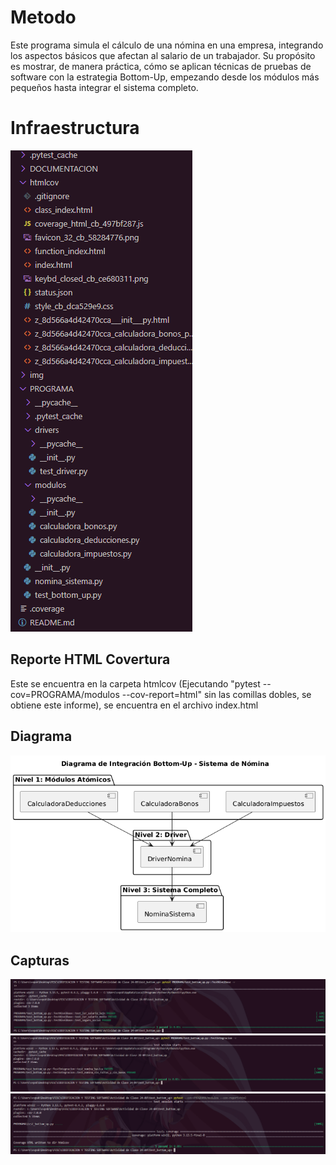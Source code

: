 # Metodo
Este programa simula el cálculo de una nómina en una empresa, integrando los aspectos básicos que afectan al salario de un trabajador. Su propósito es mostrar, de manera práctica, cómo se aplican técnicas de pruebas de software con la estrategia Bottom-Up, empezando desde los módulos más pequeños hasta integrar el sistema completo.

# Infraestructura
![Captura de Infraestructura](img/infraestructura_test_bottom_up.png)

## Reporte HTML Covertura
Este se encuentra en la carpeta htmlcov (Ejecutando "pytest --cov=PROGRAMA/modulos --cov-report=html" sin las comillas dobles, 
se obtiene este informe), se encuentra en el archivo index.html

## Diagrama
![Captura de Diagrama de Integracion](img/diagrama_de_integracion.png)

## Capturas
![Captura de Test 1](img/Test_1.png)
![Captura de Test 2](img/Test_2.png)
![Captura de Test 3](img/Test_3.png)
